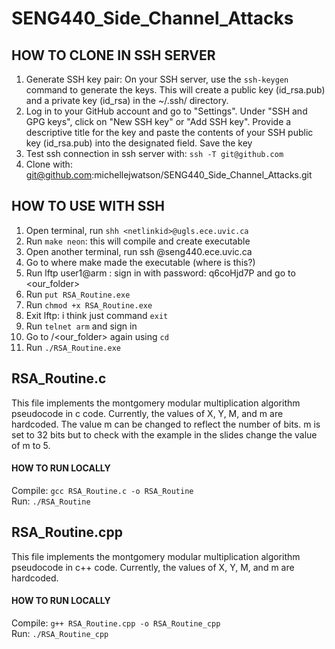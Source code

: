 # SENG440_Side_Channel_Attacks

## HOW TO CLONE IN SSH SERVER 
1. Generate SSH key pair: On your SSH server, use the `ssh-keygen` command to generate the keys. This will create a public key (id_rsa.pub) and a private key (id_rsa) in the ~/.ssh/ directory.
2. Log in to your GitHub account and go to "Settings". Under "SSH and GPG keys", click on "New SSH key" or "Add SSH key". Provide a descriptive title for the key and paste the contents of your SSH public key (id_rsa.pub) into the designated field. Save the key
3. Test ssh connection in ssh server with: `ssh -T git@github.com`
4. Clone with: git@github.com:michellejwatson/SENG440_Side_Channel_Attacks.git 

## HOW TO USE WITH SSH
1. Open terminal, run `shh <netlinkid>@ugls.ece.uvic.ca`
2. Run `make neon`: this will compile and create executable 
3. Open another terminal, run ssh <netlinkid>@seng440.ece.uvic.ca
4. Go to where make made the executable (where is this?)
5. Run lftp user1@arm : sign in with password: q6coHjd7P and go to <our_folder>
6. Run `put RSA_Routine.exe`
7. Run `chmod +x RSA_Routine.exe`
8. Exit lftp: i think just command `exit`
9. Run `telnet arm` and sign in 
10. Go to /<our_folder> again using `cd`
11. Run `./RSA_Routine.exe`          

## RSA_Routine.c 
This file implements the montgomery modular multiplication algorithm pseudocode in c code. 
Currently, the values of X, Y, M, and m are hardcoded. 
The value m can be changed to reflect the number of bits.
m is set to 32 bits but to check with the example in the slides change the value of m to 5.

#### HOW TO RUN LOCALLY
Compile: ``gcc RSA_Routine.c -o RSA_Routine``     
Run: ``./RSA_Routine``         

## RSA_Routine.cpp
This file implements the montgomery modular multiplication algorithm pseudocode in c++ code. 
Currently, the values of X, Y, M, and m are hardcoded. 

#### HOW TO RUN LOCALLY
Compile: ``g++ RSA_Routine.cpp -o RSA_Routine_cpp``      
Run: ``./RSA_Routine_cpp``         


